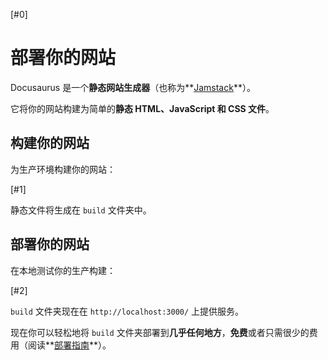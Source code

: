 [#0]

# 部署你的网站

Docusaurus 是一个**静态网站生成器**（也称为**[Jamstack](https://jamstack.org/)**）。

它将你的网站构建为简单的**静态 HTML、JavaScript 和 CSS 文件**。

## 构建你的网站

为生产环境构建你的网站：

[#1]

静态文件将生成在 `build` 文件夹中。

## 部署你的网站

在本地测试你的生产构建：

[#2]

`build` 文件夹现在在 `http://localhost:3000/` 上提供服务。

现在你可以轻松地将 `build` 文件夹部署到**几乎任何地方**，**免费**或者只需很少的费用（阅读**[部署指南](https://docusaurus.io/docs/deployment)**）。